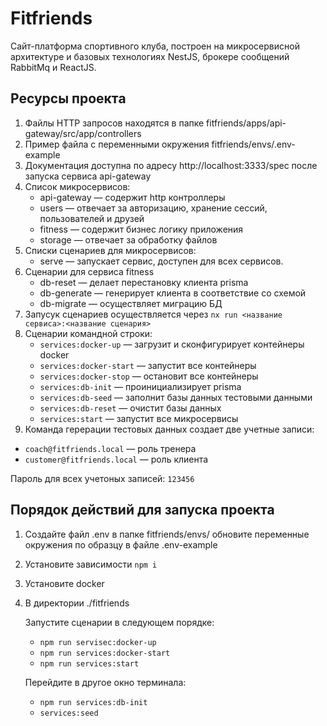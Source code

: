 # Fitfriends
Сайт-платформа спортивного клуба, построен на  микросервисной архитектуре и базовых технологиях NestJS, брокере сообщений RabbitMq и ReactJS.
## Ресурсы проектa
1. Файлы HTTP запросов находятся в папке fitfriends/apps/api-gateway/src/app/controllers
1. Пример файла с переменными окружения fitfriends/envs/.env-example
1. Документация доступна по адресу http://localhost:3333/spec после запуска сервиcа api-gateway
1. Список микросервисов:
    - api-gateway — содержит http контроллеры
    - users — отвечает за авторизацию, хранение сессий, пользователей и друзей
    - fitness — содержит бизнес логику приложения
    - storage — отвечает за обработку файлов
1. Списки сценариев для микросервисов:
    - serve — запускает сервис, доступен для всех сервисов.
1. Сценарии для сервиса fitness
    - db-reset — делает перестановку клиента prisma
    - db-generate — генерирует клиента в соответствие со схемой
    - db-migrate — осуществляет миграцию БД
1. Запусук сценариев осуществляется через `nx run <название сервиса>:<название сценария>`
1. Сценарии командной строки:
    - `services:docker-up`  — загрузит и сконфигурирует контейнеры docker 
    - `services:docker-start` — запустит все контейнеры
    - `services:docker-stop` — остановит все контейнеры
    - `services:db-init` — проинициализирует prisma 
    - `services:db-seed` — заполнит базы данных тестовыми данными
    - `services:db-reset` — очистит базы данных
    - `services:start` — запустит все микросервисы
1. Команда герерации тестовых данных создает две учетные записи: 
  - `coach@fitfriends.local` — роль тренера
  - `customer@fitfriends.local` — роль клиента
  
  Пароль для всех учетоных записей: `123456`

## Порядок действий для запуска проекта
1. Создайте файл .env в папке fitfriends/envs/ обновите переменные окружения по образцу в файле .env-example
1. Установите зависимости `npm i`
1. Установите docker
1. В директории ./fitfriends
   
   Запустите сценарии в следующем порядке:
    - `npm run servisec:docker-up`
    - `npm run services:docker-start`
    - `npm run services:start`
   
   Перейдите в другое окно терминала:
    - `npm run services:db-init`
    - `services:seed`
